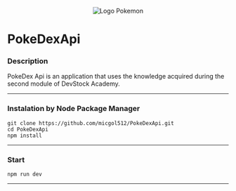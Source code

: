 <div style="text-align: center;">

![Logo Pokemon](https://upload.wikimedia.org/wikipedia/commons/thumb/9/98/International_Pok%C3%A9mon_logo.svg/269px-International_Pok%C3%A9mon_logo.svg.png)

</div>

# PokeDexApi

### Description

PokeDex Api is an application that uses the knowledge acquired during the second module of DevStock Academy.

---

### Instalation by Node Package Manager

```instal
git clone https://github.com/micgol512/PokeDexApi.git
cd PokeDexApi
npm install
```

---

### Start

```run
npm run dev
```

---
